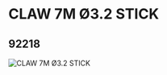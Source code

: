 # CLAW 7M Ø3.2 STICK
## 92218
![CLAW 7M Ø3.2 STICK](https://lc-www-live-s.legocdn.com/media/bricks/5/2/4622887.jpg)